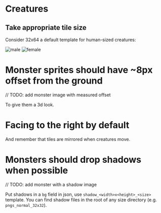 # Creatures

## Take appropriate tile size

Consider 32x64 a default template for human-sized creatures:

![male](./image/skin-male.png)
![female](./image/skin-female.png)

# Monster sprites should have ~8px offset from the ground

// TODO: add monster image with measured offset

To give them a 3d look.

# Facing to the right by default

And remember that tiles are mirrored when creatures move.

# Monsters should drop shadows when possible

// TODO: add monster with a shadow image

Put shadows in a `bg` field in json, use `shadow_<width>x<height>_<size>` template. You can find shadow files in the root of any size directory (e.g. `pngs_normal_32x32`).
